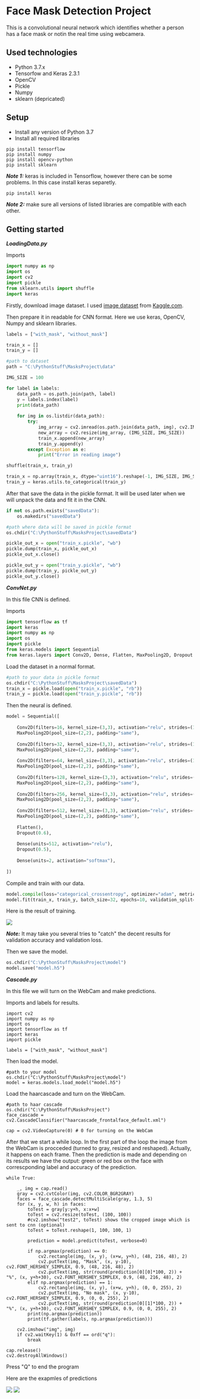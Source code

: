# Face Mask Detection Project

This is a convolutional neural network which identifies whether a person has a face mask or notin the real time using webcamera.

## Used technologies

* Python 3.7.x 
* Tensorfow and Keras 2.3.1
* OpenCV
* Pickle
* Numpy
* sklearn (depricated)

## Setup

* Install any version of Python 3.7
* Install all required libraries

```
pip install tensorflow
pip install numpy
pip install opencv-python
pip install sklearn
```

***Note 1:*** keras is included in Tensorflow, however there can be some problems. In this case install keras separetly.

```pip install keras```

***Note 2:*** make sure all versions of listed libraries are compatible with each other.

## Getting started

***LoadingData.py***

Imports
```python
import numpy as np
import os
import cv2
import pickle
from sklearn.utils import shuffle
import keras
```

Firstly, download image dataset. I used [image dataset](https://www.kaggle.com/omkargurav/face-mask-dataset) from [Kaggle.com](https://www.kaggle.com/).

Then prepare it in readable for CNN format. Here we use keras, OpenCV, Numpy and sklearn libraries. 

```python
labels = ["with_mask", "without_mask"]

train_x = []
train_y = []

#path to dataset
path = "C:\PythonStuff\MasksProject\data"  

IMG_SIZE = 100

for label in labels:
    data_path = os.path.join(path, label)
    y = labels.index(label)
    print(data_path)
   
    for img in os.listdir(data_path):
        try:
            img_array = cv2.imread(os.path.join(data_path, img), cv2.IMREAD_GRAYSCALE)
            new_array = cv2.resize(img_array, (IMG_SIZE, IMG_SIZE))
            train_x.append(new_array)
            train_y.append(y)
        except Exception as e:
            print("Error in reading image")

shuffle(train_x, train_y)

train_x = np.array(train_x, dtype="uint16").reshape(-1, IMG_SIZE, IMG_SIZE, 1)
train_y = keras.utils.to_categorical(train_y)
```
 
After that save the data in the pickle format. It will be used later when we will unpack the data and fit it in the CNN.
```python
if not os.path.exists("savedData"):
    os.makedirs("savedData")

#path where data will be saved in pickle format
os.chdir("C:\PythonStuff\MasksProject\savedData")

pickle_out_x = open("train_x.pickle", "wb")
pickle.dump(train_x, pickle_out_x)    
pickle_out_x.close()

pickle_out_y = open("train_y.pickle", "wb")
pickle.dump(train_y, pickle_out_y)
pickle_out_y.close()  
```

***ConvNet.py***

In this file CNN is defined.

Imports

```python
import tensorflow as tf
import keras
import numpy as np
import os
import pickle
from keras.models import Sequential
from keras.layers import Conv2D, Dense, Flatten, MaxPooling2D, Dropout
```

Load the dataset in a normal format.

```python
#path to your data in pickle format
os.chdir("C:\PythonStuff\MasksProject\savedData")
train_x = pickle.load(open("train_x.pickle", "rb"))
train_y = pickle.load(open("train_y.pickle", "rb"))
```

Then the neural is defined.

```python
model = Sequential([
 
	Conv2D(filters=16, kernel_size=(3,3), activation="relu", strides=(1,1), padding="same", input_shape=train_x.shape[1:]), 
    MaxPooling2D(pool_size=(2,2), padding="same"),   
    
    Conv2D(filters=32, kernel_size=(3,3), activation="relu", strides=(1,1), padding="same"),
    MaxPooling2D(pool_size=(2,2), padding="same"),
    
    Conv2D(filters=64, kernel_size=(3,3), activation="relu", strides=(1,1), padding="same"),
    MaxPooling2D(pool_size=(2,2), padding="same"),
    
    Conv2D(filters=128, kernel_size=(3,3), activation="relu", strides=(1,1), padding="same", input_shape=train_x.shape[1:]), 
    MaxPooling2D(pool_size=(2,2), padding="same"),   
    
    Conv2D(filters=256, kernel_size=(3,3), activation="relu", strides=(1,1), padding="same"),
    MaxPooling2D(pool_size=(2,2), padding="same"),
    
    Conv2D(filters=512, kernel_size=(3,3), activation="relu", strides=(1,1), padding="same"),
    MaxPooling2D(pool_size=(2,2), padding="same"),
    
    Flatten(),
    Dropout(0.6),
    
    Dense(units=512, activation="relu"),
    Dropout(0.5),
    
    Dense(units=2, activation="softmax"),  
 
])
```

Compile and train with our data.

```python
model.compile(loss="categorical_crossentropy", optimizer="adam", metrics=["accuracy"])
model.fit(train_x, train_y, batch_size=32, epochs=10, validation_split=0.1)
```

Here is the result of training. 

![](Images/accuracy.png)

***Note:*** It may take you several tries to "catch" the decent results for validation accuracy and validation loss.

Then we save the model.

```python
os.chdir("C:\PythonStuff\MasksProject\model")
model.save("model.h5")
```

***Cascade.py***

In this file we will turn on the WebCam and make predictions.

Imports and labels for results.

```
import cv2
import numpy as np
import os
import tensorflow as tf
import keras
import pickle

labels = ["with_mask", "without_mask"]
```

Then load the model.

```
#path to your model
os.chdir("C:\PythonStuff\MasksProject\model")
model = keras.models.load_model("model.h5")
```

Load the haarcascade and turn on the WebCam.

```
#path to haar cascade
os.chdir("C:\PythonStuff\MasksProject")
face_cascade = cv2.CascadeClassifier("haarcascade_frontalface_default.xml")

cap = cv2.VideoCapture(0) # 0 for turning on the WebCam
```

After that we start a while loop. In the first part of the loop the image from the WebCam is procceded (turned to gray, resized and reshaped). Actually, it happens on each frame. Then the prediction is made and depending on its results we have the output: green or red box on the face with correscponding label and accuracy of the prediction.

```
while True:
    
    _, img = cap.read()
    gray = cv2.cvtColor(img, cv2.COLOR_BGR2GRAY)
    faces = face_cascade.detectMultiScale(gray, 1.3, 5)
    for (x, y, w, h) in faces:        
        toTest = gray[y:y+h, x:x+w]
        toTest = cv2.resize(toTest, (100, 100))
        #cv2.imshow("test2", toTest) shows the cropped image which is sent to cnn (optional)
        toTest = toTest.reshape(1, 100, 100, 1)
        
        prediction = model.predict(toTest, verbose=0)
        
        if np.argmax(prediction) == 0:
            cv2.rectangle(img, (x, y), (x+w, y+h), (48, 216, 48), 2)
            cv2.putText(img, "Mask", (x, y-10), cv2.FONT_HERSHEY_SIMPLEX, 0.9, (48, 216, 48), 2)
            cv2.putText(img, str(round(prediction[0][0]*100, 2)) + "%", (x, y+h+30), cv2.FONT_HERSHEY_SIMPLEX, 0.9, (48, 216, 48), 2)
        elif np.argmax(prediction) == 1:
            cv2.rectangle(img, (x, y), (x+w, y+h), (0, 0, 255), 2)
            cv2.putText(img, "No mask", (x, y-10), cv2.FONT_HERSHEY_SIMPLEX, 0.9, (0, 0, 255), 2)
            cv2.putText(img, str(round(prediction[0][1]*100, 2)) + "%", (x, y+h+30), cv2.FONT_HERSHEY_SIMPLEX, 0.9, (0, 0, 255), 2)
        print(np.argmax(prediction))
        print(tf.gather(labels, np.argmax(prediction)))
    
    cv2.imshow("img", img)
    if cv2.waitKey(1) & 0xff == ord("q"): 
        break

cap.release()
cv2.destroyAllWindows()
```

Press "Q" to end the program

Here are the exapmles of predictions

![](Images/maskIsOn.png)  ![](Images/noMask.png)

